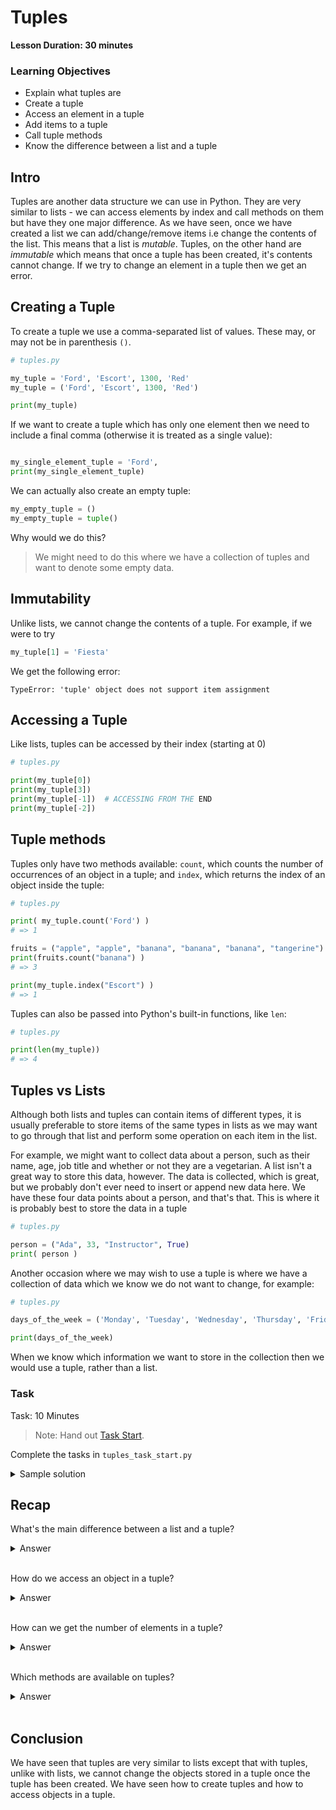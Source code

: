 # Tuples

**Lesson Duration: 30 minutes**

### Learning Objectives

* Explain what tuples are
* Create a tuple
* Access an element in a tuple
* Add items to a tuple
* Call tuple methods
* Know the difference between a list and a tuple

## Intro

Tuples are another data structure we can use in Python. They are very similar to lists - we can access elements by index and call methods on them but have they one major difference. As we have seen, once we have created a list we can add/change/remove items i.e change the contents of the list. This means that a list is _mutable_. Tuples, on the other hand are _immutable_ which means that once a tuple has been created, it's contents cannot change. If we try to change an element in a tuple then we get an error.

## Creating a Tuple

To create a tuple we use a comma-separated list of values. These may, or may not be in parenthesis `()`.

```python
# tuples.py

my_tuple = 'Ford', 'Escort', 1300, 'Red'
my_tuple = ('Ford', 'Escort', 1300, 'Red')

print(my_tuple)
```

If we want to create a tuple which has only one element then we need to include a final comma (otherwise it is treated as a single value):

```python

my_single_element_tuple = 'Ford',
print(my_single_element_tuple)
```

We can actually also create an empty tuple:

```python
my_empty_tuple = ()
my_empty_tuple = tuple()
```

Why would we do this? 
> We might need to do this where we have a collection of tuples and want to denote some empty data.

## Immutability

Unlike lists, we cannot change the contents of a tuple. For example, if we were to try 

```python
my_tuple[1] = 'Fiesta'
```

We get the following error:

```
TypeError: 'tuple' object does not support item assignment
```

## Accessing a Tuple

Like lists, tuples can be accessed by their index (starting at 0)

```python
# tuples.py

print(my_tuple[0])
print(my_tuple[3])
print(my_tuple[-1])  # ACCESSING FROM THE END
print(my_tuple[-2])
```

## Tuple methods

Tuples only have two methods available: `count`, which counts the number of occurrences of an object in a tuple; and `index`, which returns the index of an object inside the tuple:

```python
# tuples.py

print( my_tuple.count('Ford') ) 
# => 1

fruits = ("apple", "apple", "banana", "banana", "banana", "tangerine")
print(fruits.count("banana") ) 
# => 3

print(my_tuple.index("Escort") ) 
# => 1
```

Tuples can also be passed into Python's built-in functions, like `len`:

```python
# tuples.py

print(len(my_tuple)) 
# => 4
```

## Tuples vs Lists

Although both lists and tuples can contain items of different types, it is usually preferable to store items of the same types in lists as we may want to go through that list and perform some operation on each item in the list. 

For example, we might want to collect data about a person, such as their name, age, job title and whether or not they are a vegetarian. 
A list isn't a great way to store this data, however. The data is collected, which is great, but we probably don't ever need to insert or append new data here. We have these four data points about a person, and that's that. This is where it is probably best to store the data in a tuple

```python
# tuples.py

person = ("Ada", 33, "Instructor", True)
print( person )
```

Another occasion where we may wish to use a tuple is where we have a collection of data which we know we do not want to change, for example:

```python
# tuples.py

days_of_the_week = ('Monday', 'Tuesday', 'Wednesday', 'Thursday', 'Friday', 'Saturday', 'Sunday')

print(days_of_the_week)
```

When we know which information we want to store in the collection then we would use a tuple, rather than a list. 

### Task

Task: 10 Minutes

> Note: Hand out [Task Start](tuples_task_start.py).

Complete the tasks in `tuples_task_start.py`
<details>
<summary>Sample solution</summary>

```python
# 1. Create a tuple called 'my_task' for a task containing the following data:
# 'Make Dinner'
# 'Tomorrow'
# 2
# False

my_task = ('Make Dinner', 'Tomorrow', 2, False)

# 2. Print the tuple

print(my_task)

# 3. Accessing the tuple by index,
# print the object in the tuple with the value 2

print(my_task[2])

# 4. Using the appropriate method, print the number of objects in the tuple

print(len(my_task))

# 5. Get the index of the object in the tuple with
# the value 'False' and print it out

print(my_task.index(False))


```
</details>

## Recap

What's the main difference between a list and a tuple?
<details>
<summary>Answer</summary>
Lists are mutable i.e. their elements can change, but tuples are immutable and so the contents can't be changed once it has been created.
</details>
</br>

How do we access an object in a tuple?
<details>
<summary>Answer</summary>
By using the name of the tuple, followed by the index of the object we are looking for in square brackets e.g. `my_tuple[2]`
</details>
</br>

How can we get the number of elements in a tuple?
<details>
<summary>Answer</summary>
By using Python's `len()` method e.g. `len(my_tuple)`
</details>
</br>

Which methods are available on tuples?
<details>
<summary>Answer</summary>
`count` - returns the number of occurences of an object in a tuple
`index` - returns the index of an object inside the tuple
</details>
</br>



## Conclusion

We have seen that tuples are very similar to lists except that with tuples, unlike with lists, we cannot change the objects stored in a tuple once the tuple has been created. We have seen how to create tuples and how to access objects in a tuple.

